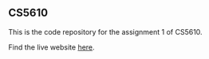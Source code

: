 ## CS5610

This is the code repository for the assignment 1 of CS5610.

Find the live website [here](https://web-dev-shashwat.netlify.app/).
